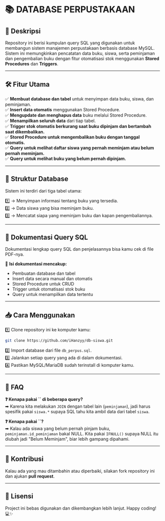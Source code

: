 # 📚 DATABASE PERPUSTAKAAN

## 📖 Deskripsi

Repository ini berisi kumpulan query SQL yang digunakan untuk membangun sistem manajemen perpustakaan berbasis database MySQL. Sistem ini memungkinkan pencatatan data buku, siswa, serta peminjaman dan pengembalian buku dengan fitur otomatisasi stok menggunakan **Stored Procedures** dan **Triggers**.

---

## 🛠️ Fitur Utama

✅ **Membuat database dan tabel** untuk menyimpan data buku, siswa, dan peminjaman.\
✅ **Insert data otomatis** menggunakan Stored Procedure.\
✅ **Mengupdate dan menghapus data** buku melalui Stored Procedure.\
✅ **Menampilkan seluruh data** dari tiap tabel.\
✅ **Trigger stok otomatis berkurang saat buku dipinjam dan bertambah saat dikembalikan.**\
✅ **Stored Procedure untuk mengembalikan buku dengan tanggal otomatis.**\
✅ **Query untuk melihat daftar siswa yang pernah meminjam atau belum pernah meminjam.**\
✅ **Query untuk melihat buku yang belum pernah dipinjam.**

---

## 📌 Struktur Database

Sistem ini terdiri dari tiga tabel utama:

1️⃣ → Menyimpan informasi tentang buku yang tersedia.\
2️⃣ → Data siswa yang bisa meminjam buku.\
3️⃣ → Mencatat siapa yang meminjam buku dan kapan pengembaliannya.

---

## 📜 Dokumentasi Query SQL

Dokumentasi lengkap query SQL dan penjelasannya bisa kamu cek di file PDF-nya.

📂 **Isi dokumentasi mencakup:**

- Pembuatan database dan tabel
- Insert data secara manual dan otomatis
- Stored Procedure untuk CRUD
- Trigger untuk otomatisasi stok buku
- Query untuk menampilkan data tertentu

---

## 📥 Cara Menggunakan

1️⃣ Clone repository ini ke komputer kamu:

```sh
git clone https://github.com/iHanzyy/db-siswa.git
```

2️⃣ Import database dari file `db_perpus.sql`.\
3️⃣ Jalankan setiap query yang ada di dalam dokumentasi.\
4️⃣ Pastikan MySQL/MariaDB sudah terinstall di komputer kamu.

---

## 🧐 FAQ

**❓ Kenapa pakai **``** di beberapa query?**\
➡ Karena kita melakukan `JOIN` dengan tabel lain (`peminjaman`), jadi harus spesifik pakai `siswa.*` supaya SQL tahu kita ambil data dari tabel `siswa`.

**❓ Kenapa pakai **``**?**\
➡ Kalau ada siswa yang belum pernah pinjam buku, `peminjaman.id_peminjaman` bakal NULL. Kita pakai `IFNULL()` supaya NULL itu diubah jadi "Belum Meminjam", biar lebih gampang dipahami.

---

## 🚀 Kontribusi

Kalau ada yang mau ditambahin atau diperbaiki, silakan fork repository ini dan ajukan **pull request**.

---

## 📢 Lisensi

Project ini bebas digunakan dan dikembangkan lebih lanjut. Happy coding! 💻✨

